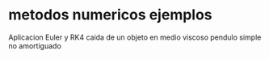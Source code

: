 # metodos numericos ejemplos
Aplicacion Euler y RK4 
caida de un objeto en medio viscoso 
pendulo simple no amortiguado
